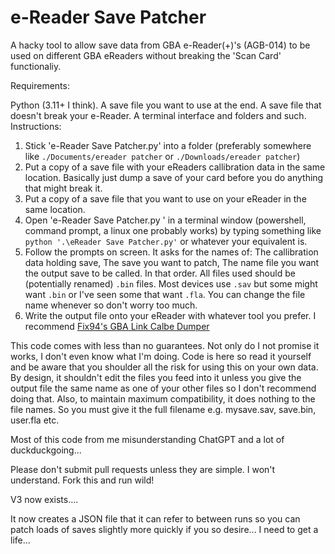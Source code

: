 # e-Reader Save Patcher
A hacky tool to allow save data from GBA e-Reader(+)'s (AGB-014) to be used on different GBA eReaders without breaking the 'Scan Card' functionaliy.

Requirements:

Python (3.11+ I think).
A save file you want to use at the end.
A save file that doesn't break your e-Reader.
A terminal interface and folders and such.
Instructions:

1. Stick 'e-Reader Save Patcher.py' into a folder (preferably somewhere like `./Documents/ereader patcher` or `./Downloads/ereader patcher`)
2. Put a copy of a save file with your eReaders callibration data in the same location. Basically just dump a save of your card before you do anything that might break it.
3. Put a copy of a save file that you want to use on your eReader in the same location.
4. Open 'e-Reader Save Patcher.py ' in a terminal window (powershell, command prompt, a linux one probably works) by typing something like `python '.\eReader Save Patcher.py'` or whatever your equivalent is.
5. Follow the prompts on screen. It asks for the names of: The callibration data holding save, The save you want to patch, The name file you want the output save to be called. In that order. All files used should be (potentially renamed) `.bin` files. Most devices use `.sav` but some might want `.bin` or I've seen some that want `.fla`. You can change the file name whenever so don't worry too much.
6. Write the output file onto your eReader with whatever tool you prefer. I recommend [Fix94's GBA Link Calbe Dumper](https://github.com/FIX94/gba-link-cable-dumper)

This code comes with less than no guarantees. Not only do I not promise it works, I don't even know what I'm doing. Code is here so read it yourself and be aware that you shoulder all the risk for using this on your own data. By design, it shouldn't edit the files you feed into it unless you give the output file the same name as one of your other files so I don't recommend doing that. Also, to maintain maximum compatibility, it does nothing to the file names. So you must give it the full filename e.g. mysave.sav, save.bin, user.fla etc.

Most of this code from me misunderstanding ChatGPT and a lot of duckduckgoing...

Please don't submit pull requests unless they are simple. I won't understand. Fork this and run wild!

V3 now exists.... 

It now creates a JSON file that it can refer to between runs so you can patch loads of saves slightly more quickly if you so desire... I need to get a life...
